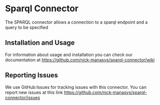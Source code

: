 
Sparql Connector
=========================

The SPARQL connector allows a connection to a sparql endpoint and a query to be specified 

Installation and Usage
----------------------

For information about usage and installation you can check our documentation at https://github.com/nick-manasys/sparql-connector/wiki

Reporting Issues
----------------

We use GitHub:Issues for tracking issues with this connector. You can report new issues at this link https://github.com/nick-manasys/sparql-connector/issues

